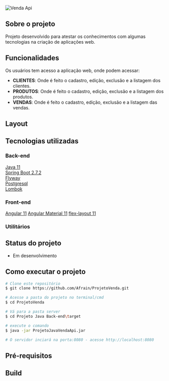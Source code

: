 
![Venda Api](https://user-images.githubusercontent.com/9250787/186289306-72ce9c50-bbeb-4084-842d-da90514f91fa.png)

## Sobre o projeto
Projeto desenvolvido para atestar os conhecimentos com algumas tecnologias na criação de aplicações web.

## Funcionalidades

Os usuários tem acesso a aplicação web, onde podem acessar:
* <b>CLIENTES</b>: Onde é feito o cadastro, edição, exclusão e a listagem dos clientes.
* <b>PRODUTOS</b>: Onde é feito o cadastro, edição, exclusão e a listagem dos produtos.
* <b>VENDAS</b>: Onde é feito o cadastro, edição, exclusão e a listagem das vendas.  

## Layout

## Tecnologias utilizadas

### Back-end
[Java 11](https://www.java.com/pt-BR/)<br>
[Spring Boot 2.7.2](https://spring.io/projects/spring-boot/)<br>
[Flyway](https://flywaydb.org/)<br>
[Postgresql](https://www.postgresql.org/)<br>
[Lombok](https://projectlombok.org/)<br>

### Front-end
[Angular 11](https://angular.io/)
[Angular Material 11](https://material.angular.io/)
[flex-layout 11](https://tburleson-layouts-demos.firebaseapp.com/#/docs/)

### Utilitários

## Status do projeto
* Em desenvolvimento

## Como executar o projeto

```bash
# Clone este repositório
$ git clone https://github.com/Afrain/ProjetoVenda.git

# Acesse a pasta do projeto no terminal/cmd
$ cd ProjetoVenda

# Vá para a pasta server
$ cd Projeto Java Back-end\target

# execute o comando
$ java -jar ProjetoJavaVendaApi.jar

# O servidor inciará na porta:8080 - acesse http://localhost:8080
```

## Pré-requisitos

## Build

